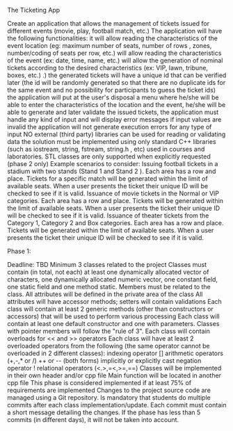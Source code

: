 The Ticketing App

Create an application that allows the management of tickets issued for different events (movie, play, football match, etc.)
The application will have the following functionalities:
it will allow reading the characteristics of the event location (eg: maximum number of seats, number of rows , zones, number/coding of seats per row, etc.)
will allow reading the characteristics of the event (ex: date, time, name, etc.)
will allow the generation of nominal tickets according to the desired characteristics (ex: VIP, lawn, tribune, boxes, etc.) .)
the generated tickets will have a unique id that can be verified later (the id will be randomly generated so that there are no duplicate ids for the same event and no possibility for participants to guess the ticket ids)
the application will put at the user's disposal a menu where he/she will be able to enter the characteristics of the location and the event, he/she will be able to generate and later validate the issued tickets,
the application must handle any kind of input and will display error messages if input values are invalid
the application will not generate execution errors for any type of input
NO external (third party) libraries can be used for reading or validating data
the solution must be implemented using only standard C++ libraries (such as iostream, string, fstream, string.h , etc) used in courses and laboratories. STL classes are only supported when explicitly requested (phase 2 only)
Example scenarios to consider:
Issuing football tickets in a stadium with two stands (Stand 1 and Stand 2 ). Each area has a row and place. Tickets for a specific match will be generated within the limit of available seats. When a user presents the ticket their unique ID will be checked to see if it is valid.
Issuance of movie tickets in the Normal or VIP categories. Each area has a row and place. Tickets will be generated within the limit of available seats. When a user presents the ticket their unique ID will be checked to see if it is valid.
Issuance of theater tickets from the Category 1, Category 2 and Box categories. Each area has a row and place. Tickets will be generated within the limit of available seats. When a user presents the ticket their unique ID will be checked to see if it is valid.


Phase 1:

Deadline: TBD
Minimum 3 classes related to the project
Classes must contain (in total, not each) at least one dynamically allocated vector of characters, one dynamically allocated numeric vector, one constant field, one static field and one method static. Members must be related to the class.
All attributes will be defined in the private area of ​​the class
All attributes will have accessor methods; setters will contain validations
Each class will contain at least 2 generic methods (other than constructors or accessors) that will be used to perform various processing
Each class will contain at least one default constructor and one with parameters. Classes with pointer members will follow the "rule of 3".
Each class will contain overloads for << and >> operators
Each class will have at least 2 overloaded operators from the following (the same operator cannot be overloaded in 2 different classes):
indexing operator []
arithmetic operators (+,-,* or /)
++ or -- (both forms)
implicitly or explicitly cast
negation operator !
relational operators (<.>,=<,>=,==)
Classes will be implemented in their own header and/or cpp file
Main function will be located in another cpp file
This phase is considered implemented if at least 75% of requirements are implemented
Changes to the project source code are managed using a Git repository. Is mandatory that students do multiple commits after each class implementation/update. Each commit must contain a short message detailing the changes. If the phase has less than 5 commits (in different days), it will not be taken into account.
